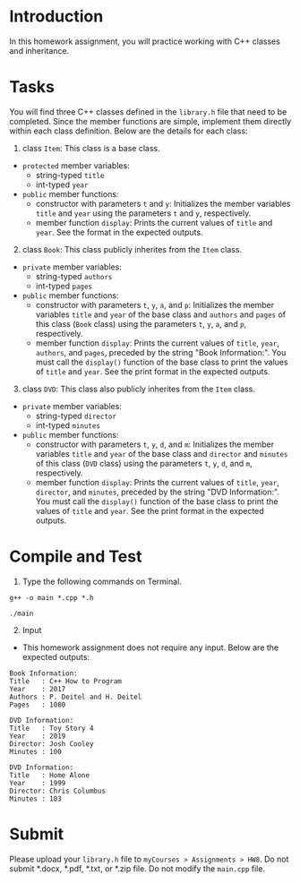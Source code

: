 # Introduction

In this homework assignment, you will practice working with C++ classes and inheritance. 

# Tasks
You will find three C++ classes defined in the `library.h` file that need to be completed. Since the member functions are simple, implement them directly within each class definition. Below are the details for each class:

1. class `Item`: This class is a base class.
* `protected` member variables:
  * string-typed `title`
  * int-typed `year`
* `public` member functions:
  * constructor with parameters `t` and `y`: Initializes the member variables `title` and `year` using the parameters `t` and `y`, respectively.
  * member function `display`: Prints the current values of `title` and `year`. See the format in the expected outputs.

2. class `Book`: This class publicly inherites from the `Item` class.
* `private` member variables:
  * string-typed `authors`
  * int-typed `pages`
* `public` member functions:
  * constructor with parameters `t`, `y`, `a`, and `p`: Initializes the member variables `title` and `year` of the base class and `authors` and `pages` of this class (`Book` class) using the parameters `t`, `y`, `a`, and `p`, respectively.
  * member function `display`: Prints the current values of `title`, `year`, `authors`, and `pages`, preceded by the string "Book Information:". You must call the `display()` function of the base class to print the values of `title` and `year`. See the print format in the expected outputs.

3. class `DVD`: This class also publicly inherites from the `Item` class.
* `private` member variables:
  * string-typed `director`
  * int-typed `minutes`
* `public` member functions:
   * constructor with parameters `t`, `y`, `d`, and `m`: Initializes the member variables `title` and `year` of the base class and `director` and `minutes` of this class (`DVD` class) using the parameters `t`, `y`, `d`, and `m`, respectively.
   * member function `display`: Prints the current values of `title`, `year`, `director`, and `minutes`, preceded by the string "DVD Information:". You must call the `display()` function of the base class to print the values of `title` and `year`. See the print format in the expected outputs.


# Compile and Test

1. Type the following commands on Terminal.

```
g++ -o main *.cpp *.h
```
```
./main
```

2. Input
* This homework assignment does not require any input. Below are the expected outputs:

```
Book Information:
Title   : C++ How to Program
Year    : 2017
Authors : P. Deitel and H. Deitel
Pages   : 1080

DVD Information:
Title   : Toy Story 4
Year    : 2019
Director: Josh Cooley
Minutes : 100

DVD Information:
Title   : Home Alone
Year    : 1999
Director: Chris Columbus
Minutes : 103
```

# Submit

Please upload your `library.h` file to `myCourses > Assignments > HW8`. Do not submit *.docx, *.pdf, *.txt, or *.zip file. Do not modify the `main.cpp` file.
